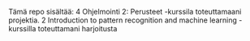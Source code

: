 Tämä repo sisältää:
4 Ohjelmointi 2: Perusteet -kurssila toteuttamaani projektia.
2 Introduction to pattern recognition and machine learning -kurssilla toteuttamani harjoitusta
